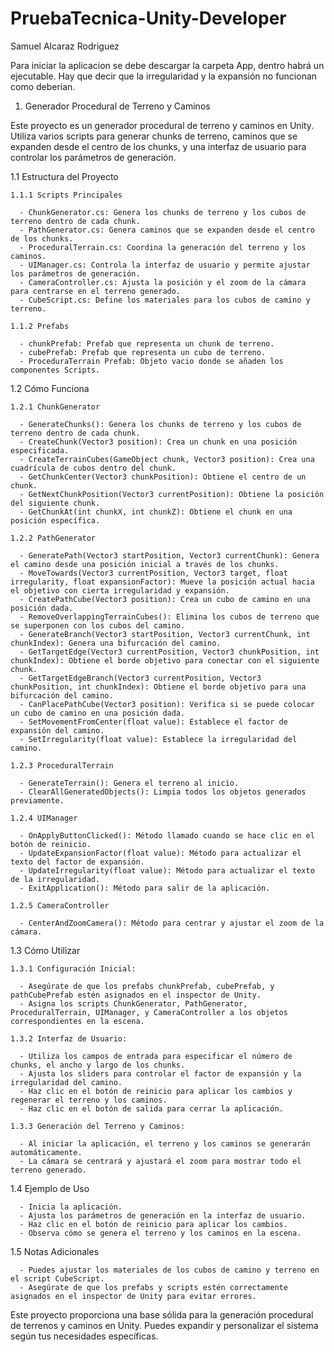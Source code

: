 # PruebaTecnica-Unity-Developer

Samuel Alcaraz Rodriguez

Para iniciar la aplicacion se debe descargar la carpeta App, dentro habrá un ejecutable.
Hay que decir que la irregularidad y la expansión no funcionan como deberían.

1. Generador Procedural de Terreno y Caminos

Este proyecto es un generador procedural de terreno y caminos en Unity. Utiliza varios scripts para generar chunks de terreno, caminos que se expanden desde el centro de los chunks, y una interfaz de usuario para controlar los parámetros de generación.

  1.1 Estructura del Proyecto

    1.1.1 Scripts Principales

      - ChunkGenerator.cs: Genera los chunks de terreno y los cubos de terreno dentro de cada chunk.
      - PathGenerator.cs: Genera caminos que se expanden desde el centro de los chunks.
      - ProceduralTerrain.cs: Coordina la generación del terreno y los caminos.
      - UIManager.cs: Controla la interfaz de usuario y permite ajustar los parámetros de generación.
      - CameraController.cs: Ajusta la posición y el zoom de la cámara para centrarse en el terreno generado.
      - CubeScript.cs: Define los materiales para los cubos de camino y terreno.

    1.1.2 Prefabs

      - chunkPrefab: Prefab que representa un chunk de terreno.
      - cubePrefab: Prefab que representa un cubo de terreno.
      - ProceduraTerrain Prefab: Objeto vacio donde se añaden los componentes Scripts.
      
  1.2 Cómo Funciona

    1.2.1 ChunkGenerator

      - GenerateChunks(): Genera los chunks de terreno y los cubos de terreno dentro de cada chunk.
      - CreateChunk(Vector3 position): Crea un chunk en una posición especificada.
      - CreateTerrainCubes(GameObject chunk, Vector3 position): Crea una cuadrícula de cubos dentro del chunk.
      - GetChunkCenter(Vector3 chunkPosition): Obtiene el centro de un chunk.
      - GetNextChunkPosition(Vector3 currentPosition): Obtiene la posición del siguiente chunk.
      - GetChunkAt(int chunkX, int chunkZ): Obtiene el chunk en una posición específica.

    1.2.2 PathGenerator

      - GeneratePath(Vector3 startPosition, Vector3 currentChunk): Genera el camino desde una posición inicial a través de los chunks.
      - MoveTowards(Vector3 currentPosition, Vector3 target, float irregularity, float expansionFactor): Mueve la posición actual hacia el objetivo con cierta irregularidad y expansión.
      - CreatePathCube(Vector3 position): Crea un cubo de camino en una posición dada.
      - RemoveOverlappingTerrainCubes(): Elimina los cubos de terreno que se superponen con los cubos del camino.
      - GenerateBranch(Vector3 startPosition, Vector3 currentChunk, int chunkIndex): Genera una bifurcación del camino.
      - GetTargetEdge(Vector3 currentPosition, Vector3 chunkPosition, int chunkIndex): Obtiene el borde objetivo para conectar con el siguiente chunk.
      - GetTargetEdgeBranch(Vector3 currentPosition, Vector3 chunkPosition, int chunkIndex): Obtiene el borde objetivo para una bifurcación del camino.
      - CanPlacePathCube(Vector3 position): Verifica si se puede colocar un cubo de camino en una posición dada.
      - SetMovementFromCenter(float value): Establece el factor de expansión del camino.
      - SetIrregularity(float value): Establece la irregularidad del camino.

    1.2.3 ProceduralTerrain

      - GenerateTerrain(): Genera el terreno al inicio.
      - ClearAllGeneratedObjects(): Limpia todos los objetos generados previamente.
      
    1.2.4 UIManager
      
      - OnApplyButtonClicked(): Método llamado cuando se hace clic en el botón de reinicio.
      - UpdateExpansionFactor(float value): Método para actualizar el texto del factor de expansión.
      - UpdateIrregularity(float value): Método para actualizar el texto de la irregularidad.
      - ExitApplication(): Método para salir de la aplicación.
      
    1.2.5 CameraController
      
      - CenterAndZoomCamera(): Método para centrar y ajustar el zoom de la cámara.

  1.3 Cómo Utilizar
      
    1.3.1 Configuración Inicial:

      - Asegúrate de que los prefabs chunkPrefab, cubePrefab, y pathCubePrefab estén asignados en el inspector de Unity.
      - Asigna los scripts ChunkGenerator, PathGenerator, ProceduralTerrain, UIManager, y CameraController a los objetos correspondientes en la escena.
    
    1.3.2 Interfaz de Usuario:

      - Utiliza los campos de entrada para especificar el número de chunks, el ancho y largo de los chunks.
      - Ajusta los sliders para controlar el factor de expansión y la irregularidad del camino.
      - Haz clic en el botón de reinicio para aplicar los cambios y regenerar el terreno y los caminos.
      - Haz clic en el botón de salida para cerrar la aplicación.
    
    1.3.3 Generación del Terreno y Caminos:

      - Al iniciar la aplicación, el terreno y los caminos se generarán automáticamente.
      - La cámara se centrará y ajustará el zoom para mostrar todo el terreno generado.

  1.4 Ejemplo de Uso

      - Inicia la aplicación.
      - Ajusta los parámetros de generación en la interfaz de usuario.
      - Haz clic en el botón de reinicio para aplicar los cambios.
      - Observa cómo se genera el terreno y los caminos en la escena.
      
  1.5 Notas Adicionales
      
      - Puedes ajustar los materiales de los cubos de camino y terreno en el script CubeScript.
      - Asegúrate de que los prefabs y scripts estén correctamente asignados en el inspector de Unity para evitar errores.
      
Este proyecto proporciona una base sólida para la generación procedural de terrenos y caminos en Unity. Puedes expandir y personalizar el sistema según tus necesidades específicas.
